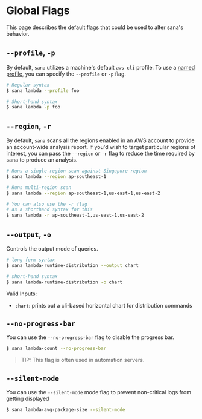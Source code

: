 # Global Flags

This page describes the default flags that could be used to alter sana's behavior.

## `--profile`, `-p`

By default, `sana` utilizes a machine's default `aws-cli` profile. To use a [named profile](https://docs.aws.amazon.com/cli/latest/userguide/cli-configure-files.html#cli-configure-files-using-profiles), you can specify the `--profile` or `-p` flag.

```sh
# Regular syntax
$ sana lambda --profile foo

# Short-hand syntax
$ sana lambda -p foo
```

## `--region`, `-r`

By default, `sana` scans all the regions enabled in an AWS account to provide an account-wide analysis report. If you'd wish to target particular regions of interest, you can pass the `--region` or `-r` flag to reduce the time required by sana to produce an analysis.

```sh
# Runs a single-region scan against Singapore region
$ sana lambda --region ap-southeast-1

# Runs multi-region scan
$ sana lambda --region ap-southeast-1,us-east-1,us-east-2

# You can also use the -r flag
# as a shorthand syntax for this
$ sana lambda -r ap-southeast-1,us-east-1,us-east-2
```

## `--output`, `-o`

Controls the output mode of queries.

```sh
# long form syntax
$ sana lambda-runtime-distribution --output chart

# short-hand syntax
$ sana lambda-runtime-distribution -o chart
```

Valid Inputs:

- `chart`: prints out a cli-based horizontal chart for distribution commands

## `--no-progress-bar`

You can use the `--no-progress-bar` flag to disable the progress bar.

```sh
$ sana lambda-count --no-progress-bar
```

> TIP: This flag is often used in automation servers.

## `--silent-mode`

You can use the `--silent-mode` mode flag to prevent non-critical logs from getting displayed

```sh
$ sana lambda-avg-package-size --silent-mode
```
